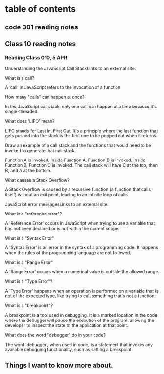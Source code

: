# table of contents
## code 301 reading notes
## Class 10 reading notes
### Reading Class 010, 5 APR

Understanding the JavaScript Call StackLinks to an external site.

 

What is a call?

A ‘call’ in JavaScript refers to the invocation of a function.

 

How many "calls" can happen at once?

In the JavaScript call stack, only one call can happen at a time because it's single-threaded.

 

What does 'LIFO' mean?

LIFO stands for Last In, First Out. It's a principle where the last function that gets pushed into the stack is the first one to be popped out when it returns.

 

Draw an example of a call stack and the functions that would need to be invoked to generate that call stack.

Function A is invoked.
Inside Function A, Function B is invoked.
Inside Function B, Function C is invoked.
The call stack will have C at the top, then B, and A at the bottom.

What causes a Stack Overflow?

A Stack Overflow is caused by a recursive function (a function that calls itself) without an exit point, leading to an infinite loop of calls.

 

JavaScript error messagesLinks to an external site.

 

What is a "reference error"?

A 'Reference Error' occurs in JavaScript when trying to use a variable that has not been declared or is not within the current scope.

 

What is a "Syntax Error"

A 'Syntax Error' is an error in the syntax of a programming code. It happens when the rules of the programming language are not followed.

 

What is a "Range Error"

A 'Range Error' occurs when a numerical value is outside the allowed range.

 

What is a "Type Error"?

A 'Type Error' happens when an operation is performed on a variable that is not of the expected type, like trying to call something that's not a function.

 

What is a "breakpoint"?

A breakpoint is a tool used in debugging. It is a marked location in the code where the debugger will pause the execution of the program, allowing the developer to inspect the state of the application at that point.


What does the word "debugger" do in your code?

The word 'debugger', when used in code, is a statement that invokes any available debugging functionality, such as setting a breakpoint.

## Things I want to know more about.
